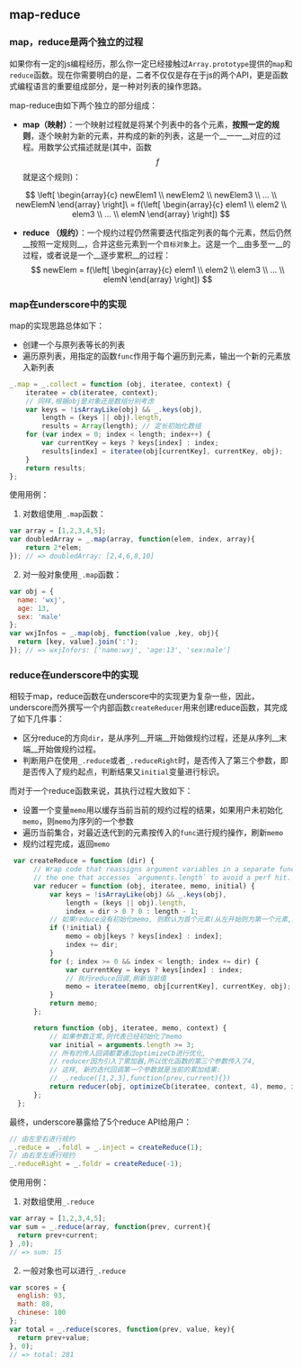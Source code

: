 ## map-reduce
### map，reduce是两个独立的过程
如果你有一定的js编程经历，那么你一定已经接触过`Array.prototype`提供的`map`和`reduce`函数。现在你需要明白的是，二者不仅仅是存在于js的两个API，更是函数式编程语言的重要组成部分，是一种对列表的操作思路。

map-reduce由如下两个独立的部分组成：
- __map（映射）__：一个映射过程就是将某个列表中的各个元素，__按照一定的规则__，逐个映射为新的元素，并构成的新的列表，这是一个__一一__对应的过程。用数学公式描述就是(其中，函数$$ f $$就是这个规则)：

$$
\left[ \begin{array}{c} newElem1 \\ newElem2 \\ newElem3 \\ ... \\ newElemN  \end{array} \right]\ = f(\left[  \begin{array}{c} elem1 \\ elem2 \\ elem3 \\ ... \\ elemN \end{array} \right]) 
$$

- __reduce （规约）__：一个规约过程仍然需要迭代指定列表的每个元素，然后仍然__按照一定规则__，合并这些元素到一个`目标对象`上。这是一个__由多至一__的过程，或者说是一个__逐步累积__的过程：
$$
newElem = f(\left[  \begin{array}{c} elem1 \\ elem2 \\ elem3 \\ ... \\ elemN \end{array} \right])
$$

### map在underscore中的实现
map的实现思路总体如下：
- 创建一个与原列表等长的列表
- 遍历原列表，用指定的函数`func`作用于每个遍历到元素，输出一个新的元素放入新列表
```js
_.map = _.collect = function (obj, iteratee, context) {
    iteratee = cb(iteratee, context);
    // 同样,根据obj是对象还是数组分别考虑
    var keys = !isArrayLike(obj) && _.keys(obj),
        length = (keys || obj).length,
        results = Array(length); // 定长初始化数组
    for (var index = 0; index < length; index++) {
        var currentKey = keys ? keys[index] : index;
        results[index] = iteratee(obj[currentKey], currentKey, obj);
    }
    return results;
};
```

使用用例：
1. 对数组使用`_.map`函数：
```js
var array = [1,2,3,4,5];
var doubledArray = _.map(array, function(elem, index, array){
    return 2*elem;
}); // => doubledArray: [2,4,6,8,10]
```
2. 对一般对象使用`_.map`函数：
```js
var obj = {
  name: 'wxj',
  age: 13,
  sex: 'male'
};
var wxjInfos = _.map(obj, function(value ,key, obj){
  return [key, value].join(':');
}); // => wxjInfors: ['name:wxj', 'age:13', 'sex:male']
```


### reduce在underscore中的实现
相较于map，reduce函数在underscore中的实现更为复杂一些，因此，underscore而外撰写一个内部函数`createReducer`用来创建reduce函数，其完成了如下几件事：
- 区分reduce的方向`dir`，是从序列__开端__开始做规约过程，还是从序列__末端__开始做规约过程。
- 判断用户在使用`_.reduce`或者`_.reduceRight`时，是否传入了第三个参数，即是否传入了规约起点，判断结果又`initial`变量进行标识。

而对于一个reduce函数来说，其执行过程大致如下：
- 设置一个变量`memo`用以缓存当前当前的规约过程的结果，如果用户未初始化`memo`，则`memo`为序列的一个参数
- 遍历当前集合，对最近迭代到的元素按传入的`func`进行规约操作，刷新`memo`
- 规约过程完成，返回`memo`
```js
 var createReduce = function (dir) {
      // Wrap code that reassigns argument variables in a separate function than
      // the one that accesses `arguments.length` to avoid a perf hit. (#1991)
      var reducer = function (obj, iteratee, memo, initial) {
          var keys = !isArrayLike(obj) && _.keys(obj),
              length = (keys || obj).length,
              index = dir > 0 ? 0 : length - 1;
          // 如果reduce没有初始化memo, 则默认为首个元素(从左开始则为第一个元素,从右则为最后一个元素)
          if (!initial) {
              memo = obj[keys ? keys[index] : index];
              index += dir;
          }
          for (; index >= 0 && index < length; index += dir) {
              var currentKey = keys ? keys[index] : index;
              // 执行reduce回调,刷新当前值
              memo = iteratee(memo, obj[currentKey], currentKey, obj);
          }
          return memo;
      };

      return function (obj, iteratee, memo, context) {
          // 如果参数正常,则代表已经初始化了memo
          var initial = arguments.length >= 3;
          // 所有的传入回调都要通过optimizeCb进行优化,
          // reducer因为引入了累加器,所以优化函数的第三个参数传入了4,
          // 这样, 新的迭代回调第一个参数就是当前的累加结果:
          // _.reduce([1,2,3],function(prev,current){})
          return reducer(obj, optimizeCb(iteratee, context, 4), memo, initial);
      };
  };
```

最终，underscore暴露给了5个reduce API给用户：
```js
// 由左至右进行规约
_.reduce = _.foldl = _.inject = createReduce(1);
// 由右至左进行规约
_.reduceRight = _.foldr = createReduce(-1);
```

使用用例：
1. 对数组使用`_.reduce`
```js
var array = [1,2,3,4,5];
var sum = _.reduce(array, function(prev, current){
  return prev+current;
} ,0);
// => sum: 15
```
2. 一般对象也可以进行`_.reduce`
```js
var scores = {
  english: 93,
  math: 88,
  chinese: 100
};
var total = _.reduce(scores, function(prev, value, key){
  return prev+value;
}, 0);
// => total: 281
```
